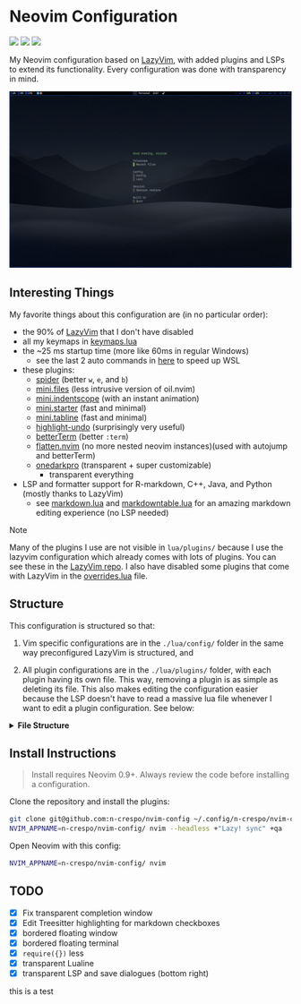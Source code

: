 
# Neovim Configuration

<a href="https://dotfyle.com/n-crespo/nvim-config"><img src="https://dotfyle.com/n-crespo/nvim-config/badges/plugins?style=flat" /></a>
<a href="https://dotfyle.com/n-crespo/nvim-config"><img src="https://dotfyle.com/n-crespo/nvim-config/badges/leaderkey?style=flat" /></a>
<a href="https://dotfyle.com/n-crespo/nvim-config"><img src="https://dotfyle.com/n-crespo/nvim-config/badges/plugin-manager?style=flat" /></a>

My Neovim configuration based on [LazyVim](https://www.lazyvim.org), with added
plugins and LSPs to extend its functionality. Every configuration was done with
transparency in mind. 

  ![start screen](./images/starter.png)

## Interesting Things

My favorite things about this configuration are (in no particular order):

* the 90% of [LazyVim](https://www.lazyvim.org) that I don't have disabled
* all my keymaps in [keymaps.lua](./lua/config/keymaps.lua)
* the ~25 ms startup time (more like 60ms in regular Windows)
  * see the last 2 auto commands in [here](./lua/config/autocmds.lua) to speed up WSL
* these plugins:
  * [spider](https://github.com/chrisgrieser/nvim-spider) (better `w`, `e`, and `b`)
  * [mini.files](https://github.com/echasnovski/mini.files) (less intrusive version of oil.nvim)
  * [mini.indentscope](https://github.com/echasnovski/mini.indentscope) (with an instant animation)
  * [mini.starter](https://github.com/echasnovski/mini.starter) (fast and minimal)
  * [mini.tabline](https://github.com/echasnovski/mini.tabline) (fast and minimal)
  * [highlight-undo](https://github.com/tzachar/highlight-undo.nvim) (surprisingly very useful)
  * [betterTerm](https://github.com/CRAG666/betterTerm.nvim) (better `:term`)
  * [flatten.nvim](https://github.com/willothy/flatten.nvim) (no more nested neovim instances)(used with autojump and betterTerm)
  * [onedarkpro](https://github.com/olimorris/onedarkpro.nvim) (transparent + super customizable)
    * transparent everything
* LSP and formatter support for R-markdown, C++, Java, and Python (mostly thanks to LazyVim)
  * see [markdown.lua](./lua/plugins/markdown.lua) and [markdowntable.lua](./lua/plugins/markdowntable.lua) for an amazing markdown editing experience (no LSP needed)

> [!Note]
> Many of the plugins I use are not visible in `lua/plugins/` because I use the
> lazyvim configuration which already comes with lots of plugins. You can see
> these in the [LazyVim repo](https://github.com/LazyVim/LazyVim). I also have
> disabled some plugins that come with LazyVim in the
> [overrides.lua](./lua/plugins/overrides.lua) file.


## Structure

This configuration is structured so that:

1) Vim specific configurations are in the
  `./lua/config/` folder  in the same way preconfigured LazyVim is structured, and

2) All plugin configurations are in the `./lua/plugins/` folder, with each
plugin having its own file. This way, removing a plugin is as
simple as deleting its file. This also makes editing the configuration easier
because the LSP doesn't have to read a massive lua file whenever I want to edit
a plugin configuration. See below:

<details>
  <summary><b>File Structure</b></summary>

``` a
.
├── ftplugin
│  └── java.lua
├── lua
│  ├── config
│  │  ├── autocmds.lua
│  │  ├── keymaps.lua
│  │  ├── lazy.lua
│  │  └── options.lua
│  └── plugins
│     ├── {allplugins}.lua
│     └── ...
├── init.lua
├── lazyvim.json
└── README.md
```

</details>


## Install Instructions

> Install requires Neovim 0.9+. Always review the code before installing a configuration.

Clone the repository and install the plugins:

```sh
git clone git@github.com:n-crespo/nvim-config ~/.config/n-crespo/nvim-config
NVIM_APPNAME=n-crespo/nvim-config/ nvim --headless +"Lazy! sync" +qa
```

Open Neovim with this config:

```sh
NVIM_APPNAME=n-crespo/nvim-config/ nvim
```
## TODO

- [x] Fix transparent completion window
- [x] Edit Treesitter highlighting for markdown checkboxes
- [x] bordered floating window
- [x] bordered floating terminal
- [x] `require({})` less
- [x] transparent Lualine
- [x] transparent LSP and save dialogues (bottom right)

this is a test
